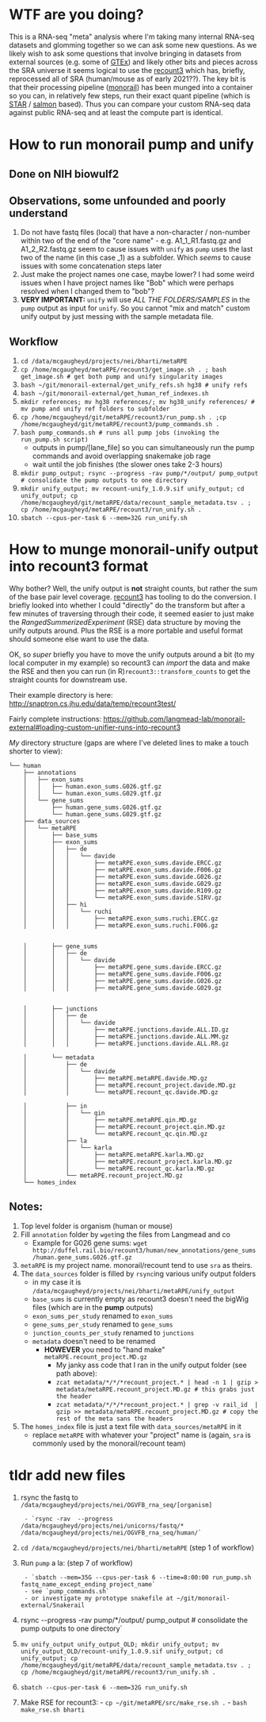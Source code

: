 # WTF are you doing?

This is a RNA-seq "meta" analysis where I'm taking many internal RNA-seq datasets and glomming
together so we can ask some new questions. As we likely wish to
ask some questions that involve bringing in datasets from external sources (e.g. some of [GTEx](http://gtexportal.org)) and
likely other bits and pieces across the SRA universe it seems logical to use the [recount3](http://rna.recount.bio) which has,
briefly, reprocessed all of SRA (human/mouse as of early 2021??). The key bit is that their processing pipeline
([monorail](https://github.com/langmead-lab/monorail-external)) has been munged into a container so you
can, in relatively few steps, run their exact quant pipeline (which is [STAR](https://github.com/alexdobin/STAR) /
[salmon](https://combine-lab.github.io/salmon/) based). Thus you can compare your custom RNA-seq data against
public RNA-seq and at least the compute part is identical.

# How to run monorail pump and unify
## Done on NIH biowulf2

## Observations, some unfounded and poorly understand
1. Do not have fastq files (local) that have a non-character / non-number within two of the end of the "core name"
        - e.g. A1_1_R1.fastq.gz and A1_2_R2.fastq.gz seem to cause issues with `unify` as `pump` uses the last two of the name (in this case _1) as a subfolder. Which *seems* to cause issues with some concatenation steps later
2. Just make the project names one case, maybe lower? I had some weird issues when I have project names like "Bob" which were perhaps resolved when I changed them to "bob"?
3. **VERY IMPORTANT:** `unify` will use *ALL THE FOLDERS/SAMPLES* in the `pump` output as input for `unify`. So you cannot "mix and match" custom unify output by just messing with the sample metadata file. 

## Workflow
1. `cd /data/mcgaugheyd/projects/nei/bharti/metaRPE`
2. `cp /home/mcgaugheyd/metaRPE/recount3/get_image.sh . ; bash get_image.sh # get both pump and unify singularity images`
3. `bash ~/git/monorail-external/get_unify_refs.sh hg38 # unify refs`
4. `bash ~/git/monorail-external/get_human_ref_indexes.sh`
5. `mkdir references; mv hg38 references/; mv hg38_unify references/ # mv pump and unify ref folders to subfolder`
6. `cp /home/mcgaugheyd/git/metaRPE/recount3/run_pump.sh . ;cp /home/mcgaugheyd/git/metaRPE/recount3/pump_commands.sh . `
7. `bash pump_commands.sh # runs all pump jobs (invoking the run_pump.sh script)`
    - outputs in pump/[lane_file] so you can simultaneously run the pump commands and avoid overlapping snakemake job rage
    - wait until the job finishes (the slower ones take 2-3 hours)
8. `mkdir pump_output; rsync --progress -rav pump/*/output/ pump_output # consolidate the pump outputs to one directory`
9. `mkdir unify_output; mv recount-unify_1.0.9.sif unify_output; cd unify_output; cp /home/mcgaugheyd/git/metaRPE/data/recount_sample_metadata.tsv . ; cp /home/mcgaugheyd/metaRPE/recount3/run_unify.sh . `
10. `sbatch --cpus-per-task 6 --mem=32G run_unify.sh`

# How to munge monorail-unify output into recount3 format

Why bother? Well, the unify output is **not** straight counts, but rather the sum of the base pair level coverage. [recount3](http://rna.recount.bio)
has tooling to do the conversion. I briefly looked into whether I could "directly" do the transform but after a
few minutes of traversing through their code, it seemed easier to just make the *RangedSummerizedExperiment* (RSE)
data structure by moving the unify outputs around. Plus the RSE is
a more portable and useful format should someone else want to use the data.

OK, so *super* briefly you have to move the unify outputs around a bit (to my local computer in my example) so recount3 can *import* the data and make the RSE
and then you can run (in R)`recount3::transform_counts` to get the straight counts for downstream use.

Their example directory is here: http://snaptron.cs.jhu.edu/data/temp/recount3test/

Fairly complete instructions: https://github.com/langmead-lab/monorail-external#loading-custom-unifier-runs-into-recount3

*My* directory structure (gaps are where I've deleted lines to make a touch shorter to view):
```
└── human
    ├── annotations
    │   ├── exon_sums
    │   │   ├── human.exon_sums.G026.gtf.gz
    │   │   └── human.exon_sums.G029.gtf.gz
    │   └── gene_sums
    │       ├── human.gene_sums.G026.gtf.gz
    │       └── human.gene_sums.G029.gtf.gz
    ├── data_sources
    │   └── metaRPE
    │       ├── base_sums
    │       ├── exon_sums
    │       │   ├── de
    │       │   │   └── davide
    │       │   │       ├── metaRPE.exon_sums.davide.ERCC.gz
    │       │   │       ├── metaRPE.exon_sums.davide.F006.gz
    │       │   │       ├── metaRPE.exon_sums.davide.G026.gz
    │       │   │       ├── metaRPE.exon_sums.davide.G029.gz
    │       │   │       ├── metaRPE.exon_sums.davide.R109.gz
    │       │   │       └── metaRPE.exon_sums.davide.SIRV.gz
    │       │   ├── hi
    │       │   │   └── ruchi
    │       │   │       ├── metaRPE.exon_sums.ruchi.ERCC.gz
    │       │   │       ├── metaRPE.exon_sums.ruchi.F006.gz


    │       ├── gene_sums
    │       │   ├── de
    │       │   │   └── davide
    │       │   │       ├── metaRPE.gene_sums.davide.ERCC.gz
    │       │   │       ├── metaRPE.gene_sums.davide.F006.gz
    │       │   │       ├── metaRPE.gene_sums.davide.G026.gz
    │       │   │       ├── metaRPE.gene_sums.davide.G029.gz


    │       ├── junctions
    │       │   ├── de
    │       │   │   └── davide
    │       │   │       ├── metaRPE.junctions.davide.ALL.ID.gz
    │       │   │       ├── metaRPE.junctions.davide.ALL.MM.gz
    │       │   │       ├── metaRPE.junctions.davide.ALL.RR.gz

    │       └── metadata
    │           ├── de
    │           │   └── davide
    │           │       ├── metaRPE.metaRPE.davide.MD.gz
    │           │       ├── metaRPE.recount_project.davide.MD.gz
    │           │       └── metaRPE.recount_qc.davide.MD.gz

    │           ├── in
    │           │   └── qin
    │           │       ├── metaRPE.metaRPE.qin.MD.gz
    │           │       ├── metaRPE.recount_project.qin.MD.gz
    │           │       └── metaRPE.recount_qc.qin.MD.gz
    │           ├── la
    │           │   └── karla
    │           │       ├── metaRPE.metaRPE.karla.MD.gz
    │           │       ├── metaRPE.recount_project.karla.MD.gz
    │           │       └── metaRPE.recount_qc.karla.MD.gz
    │           └── metaRPE.recount_project.MD.gz
    └── homes_index
```

## Notes:
1. Top level folder is organism (human or mouse)
2. Fill `annotation` folder by `wget`ing the files from Langmead and co
    - Example for G026 gene sums: `wget http://duffel.rail.bio/recount3/human/new_annotations/gene_sums/human.gene_sums.G026.gtf.gz`
3. `metaRPE` is my project name. monorail/recount tend to use `sra` as theirs.
4. The `data_sources` folder is filled by `rsync`ing various unify output folders
    - in my case it is `/data/mcgaugheyd/projects/nei/bharti/metaRPE/unify_output`
    - `base_sums` is currently empty as recount3 doesn't need the bigWig files (which are in the **pump** outputs)
    - `exon_sums_per_study` renamed to `exon_sums`
    - `gene_sums_per_study` renamed to `gene_sums`
    - `junction_counts_per_study` renamed to `junctions`
    - `metadata` doesn't need to be renamed
        - **HOWEVER** you need to "hand make" `metaRPE.recount_project.MD.gz`
          - My janky ass code that I ran in the unify output folder (see path above):
          - `zcat metadata/*/*/*recount_project.* | head -n 1 | gzip > metadata/metaRPE.recount_project.MD.gz # this grabs just the header`
          - `zcat metadata/*/*/*recount_project.* | grep -v rail_id  | gzip >> metadata/metaRPE.recount_project.MD.gz # copy the rest of the meta sans the headers`
5. The `homes_index` file is just a text file with `data_sources/metaRPE` in it
    - replace `metaRPE` with whatever your "project" name is (again, `sra` is commonly used by the monorail/recount team)


# tldr add new files
1. rsync the fastq to `/data/mcgaugheyd/projects/nei/OGVFB_rna_seq/[organism]`

        - `rsync -rav  --progress /data/mcgaugheyd/projects/nei/unicorns/fastq/* /data/mcgaugheyd/projects/nei/OGVFB_rna_seq/human/`
2. `cd /data/mcgaugheyd/projects/nei/bharti/metaRPE` (step 1 of workflow)
3. Run `pump` a la: (step 7 of workflow)

        - `sbatch --mem=35G --cpus-per-task 6 --time=8:00:00 run_pump.sh fastq_name_except_ending project_name`
        - see `pump_commands.sh` 
        - or investigate my prototype snakefile at ~/git/monorail-external/Snakerail
4. rsync --progress -rav pump/*/output/ pump_output # consolidate the pump outputs to one directory`
6. `mv unify_output unify_output_OLD; mkdir unify_output; mv unify_output_OLD/recount-unify_1.0.9.sif unify_output; cd unify_output; cp /home/mcgaugheyd/git/metaRPE/data/recount_sample_metadata.tsv . ; cp /home/mcgaugheyd/git/metaRPE/recount3/run_unify.sh . `
7. `sbatch --cpus-per-task 6 --mem=32G run_unify.sh`
8. Make RSE for recount3:
        - `cp ~/git/metaRPE/src/make_rse.sh .`
        - `bash make_rse.sh bharti`
